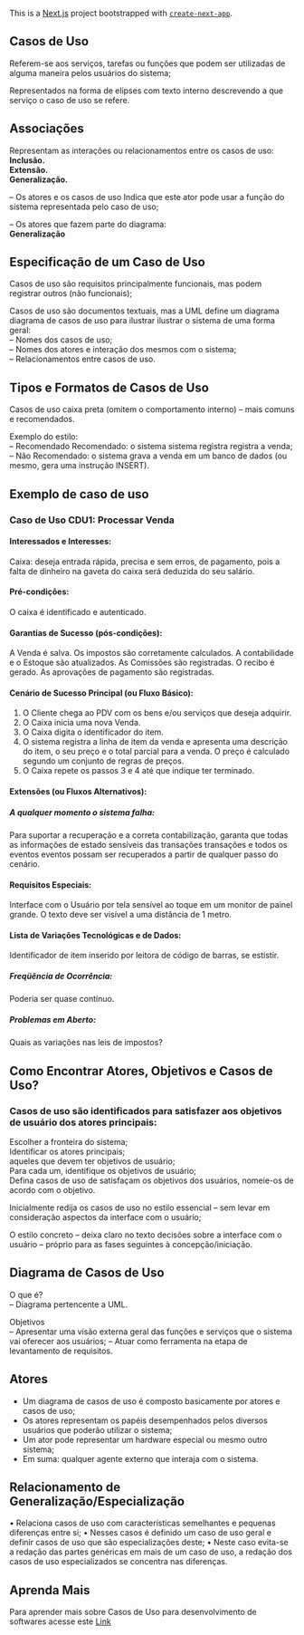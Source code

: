 This is a [Next.js](https://nextjs.org/) project bootstrapped with [`create-next-app`](https://github.com/vercel/next.js/tree/canary/packages/create-next-app).

## Casos de Uso

Referem-se aos serviços, tarefas ou funções que podem ser utilizadas de alguma maneira pelos usuários do sistema;

Representados na forma de elipses com texto interno descrevendo a que serviço o caso de uso se refere.

## Associações

Representam as interações ou relacionamentos entre os casos de uso:  
    **Inclusão.**  
    **Extensão.**  
    **Generalização.**   

– Os atores e os casos de uso Indica que este ator pode usar a função do sistema representada pelo caso de uso;

– Os atores que fazem parte do diagrama:  
    **Generalização**

## Especificação de um Caso de Uso

Casos de uso são requisitos principalmente funcionais, mas podem registrar outros (não funcionais);

Casos de uso são documentos textuais, mas a UML define um diagrama diagrama de casos de uso para ilustrar ilustrar o sistema de uma forma geral:  
– Nomes dos casos de uso;  
– Nomes dos atores e interação dos mesmos com o sistema;  
– Relacionamentos entre casos de uso.

## Tipos e Formatos de Casos de Uso

Casos de uso caixa preta (omitem o comportamento interno) – mais comuns e recomendados.

Exemplo do estilo:  
– Recomendado Recomendado: o sistema sistema registra registra a venda;  
– Não Recomendado: o sistema grava a venda em um banco de dados (ou mesmo, gera uma instrução INSERT).

## Exemplo de caso de uso

### Caso de Uso CDU1: Processar Venda

#### Interessados e Interesses:
Caixa: deseja entrada rápida, precisa e sem erros, de pagamento, pois a falta de dinheiro na gaveta do caixa será deduzida do seu salário.

#### Pré-condições:
O caixa é identificado e autenticado.

#### Garantias de Sucesso (pós-condições):   
A Venda é salva. Os impostos são corretamente calculados. A contabilidade e o Estoque são atualizados. As Comissões são registradas. O recibo é gerado. As aprovações de pagamento são registradas.

#### Cenário de Sucesso Principal (ou Fluxo Básico):

1. O Cliente chega ao PDV com os bens e/ou serviços que deseja adquirir.
2. O Caixa inicia uma nova Venda.
3. O Caixa digita o identificador do item.
4. O sistema registra a linha de item da venda e apresenta uma descrição do item, o seu preço e o total parcial para a venda. O preço é calculado segundo um conjunto de regras de preços.
5. O Caixa repete os passos 3 e 4 até que indique ter terminado.

#### Extensões (ou Fluxos Alternativos):   
##### A qualquer momento o sistema falha:   
Para suportar a recuperação e a correta contabilização, garanta que todas as informações de estado sensíveis das transações transações e todos os eventos eventos possam ser recuperados a partir de qualquer passo do cenário.

#### Requisitos Especiais:   
Interface com o Usuário por tela sensível ao toque em um monitor de painel grande. O texto deve ser visível a uma distância de 1 metro.

#### Lista de Variações Tecnológicas e de Dados:   
Identificador de item inserido por leitora de código de barras, se estistir.

##### Freqüência de Ocorrência:  
Poderia ser quase contínuo.  
##### Problemas em Aberto:  
Quais as variações nas leis de impostos?

## Como Encontrar Atores, Objetivos e Casos de Uso?

### Casos de uso são identificados para satisfazer aos objetivos de usuário dos atores principais:
Escolher a fronteira do sistema;  
Identificar os atores principais;  
aqueles que devem ter objetivos de usuário;  
Para cada um, identifique os objetivos de usuário;  
Defina casos de uso de satisfaçam os objetivos dos usuários, nomeie-os de acordo com o objetivo.

Inicialmente redija os casos de uso no estilo essencial – sem levar em consideração aspectos da interface com o usuário;

O estilo concreto – deixa claro no texto decisões sobre a interface com o usuário – próprio para as fases seguintes à concepção/iniciação.

## Diagrama de Casos de Uso

O que é?  
– Diagrama pertencente a UML.

Objetivos  
– Apresentar uma visão externa geral das funções e serviços que o sistema vai oferecer aos usuários;
– Atuar como ferramenta na etapa de levantamento de requisitos.

## Atores

- Um diagrama de casos de uso é composto basicamente por atores e casos de uso;
- Os atores representam os papéis desempenhados pelos diversos usuários que poderão utilizar o sistema;
- Um ator pode representar um hardware especial ou mesmo outro sistema;
- Em suma: qualquer agente externo que interaja com o sistema.

## Relacionamento de Generalização/Especialização

• Relaciona casos de uso com características semelhantes e pequenas diferenças entre si;
• Nesses casos é definido um caso de uso geral e definir casos de uso que são especializações deste;
• Neste caso evita-se a redação das partes genéricas em mais de um caso de uso, a redação dos casos de uso especializados se concentra nas diferenças.


## Aprenda Mais

Para aprender mais sobre Casos de Uso para desenvolvimento de softwares acesse este [Link](https://www.dca.ufrn.br/~anderson/FTP/dca0120/P2_Aula3.pdf)
